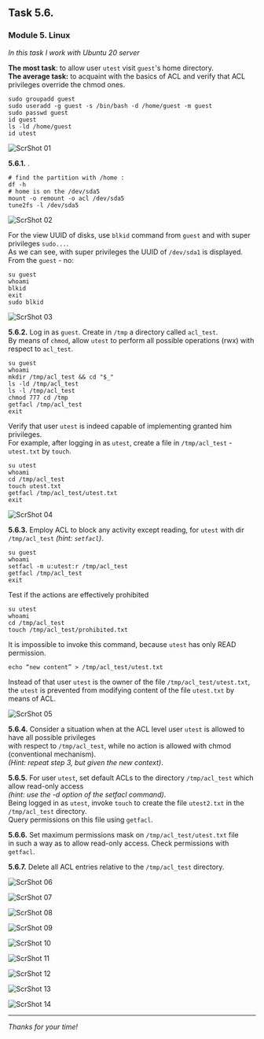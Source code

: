 ## Task 5.6.
### Module 5. Linux

_In this task I work with Ubuntu 20 server_  

**The most task**: to allow user `utest` visit `guest`'s home directory.  
**The average task:** to acquaint with the basics of ACL and verify that ACL privileges override the chmod ones.  
```
sudo groupadd guest
sudo useradd -g guest -s /bin/bash -d /home/guest -m guest
sudo passwd guest
id guest
ls -ld /home/guest
id utest
```
![ScrShot 01](scr/01.png "ScrShot 01")  

**5.6.1.** .  
```
# find the partition with /home :
df -h
# home is on the /dev/sda5
mount -o remount -o acl /dev/sda5
tune2fs -l /dev/sda5
```
![ScrShot 02](scr/02.png "ScrShot 02")  

For the view UUID of disks, use `blkid` command from `guest` and with super privileges `sudo...`.  
As we can see, with  super privileges the UUID of `/dev/sda1` is displayed. From the `guest` - no:  
```
su guest
whoami
blkid
exit
sudo blkid
```
![ScrShot 03](scr/03.png "ScrShot 03")  

**5.6.2.** Log in as `guest`. Create in `/tmp` a directory called `acl_test`.  
By means of `chmod`, allow  `utest` to perform all possible operations (rwx) with respect to `acl_test`.  
```
su guest
whoami
mkdir /tmp/acl_test && cd "$_"
ls -ld /tmp/acl_test
ls -l /tmp/acl_test
chmod 777 cd /tmp
getfacl /tmp/acl_test
exit
```
Verify that user `utest` is indeed capable of implementing granted him privileges.  
For example, after logging in as `utest`, create a file in `/tmp/acl_test` - `utest.txt` by `touch`.  
```
su utest
whoami
cd /tmp/acl_test
touch utest.txt
getfacl /tmp/acl_test/utest.txt
exit
```
![ScrShot 04](scr/04.png "ScrShot 04")  

**5.6.3.** Employ ACL to block any activity except reading, for `utest` with dir `/tmp/acl_test` _(hint: `setfacl`)_.  
```
su guest
whoami
setfacl -m u:utest:r /tmp/acl_test
getfacl /tmp/acl_test
exit
```
Test if the actions are effectively prohibited  
```
su utest
whoami
cd /tmp/acl_test
touch /tmp/acl_test/prohibited.txt
```
It is impossible to invoke this command, because `utest` has only READ permission.  
```
echo “new content” > /tmp/acl_test/utest.txt
```
Instead of that user `utest` is the owner of the file `/tmp/acl_test/utest.txt`,  
the `utest` is prevented from modifying content of the file `utest.txt` by means of ACL.  

![ScrShot 05](scr/05.png "ScrShot 05")  

**5.6.4.** Consider a situation when at the ACL level user `utest` is allowed to have all possible privileges  
with respect to `/tmp/acl_test`, while no action is allowed with chmod (conventional mechanism).  
_(Hint: repeat step 3, but given the new context)_.  


**5.6.5.** For user `utest`, set default ACLs to the directory `/tmp/acl_test` which allow read-only access  
_(hint: use the -d option of the setfacl command)_.  
Being logged in as `utest`, invoke `touch` to create the file `utest2.txt` in the `/tmp/acl_test` directory.  
Query permissions on this file using `getfacl`.  


**5.6.6.** Set maximum permissions mask on `/tmp/acl_test/utest.txt` file  
in such a way as to allow read-only access. Check permissions with `getfacl`.  



**5.6.7.** Delete all ACL entries relative to the `/tmp/acl_test` directory.  







![ScrShot 06](scr/06.png "ScrShot 06")  

![ScrShot 07](scr/06.png "ScrShot 07")  

![ScrShot 08](scr/08.png "ScrShot 08")  

![ScrShot 09](scr/09.png "ScrShot 09")  

![ScrShot 10](scr/10.png "ScrShot 10")  

![ScrShot 11](scr/11.png "ScrShot 11")  

![ScrShot 12](scr/12.png "ScrShot 12")  

![ScrShot 13](scr/13.png "ScrShot 13")  

![ScrShot 14](scr/14.png "ScrShot 14")  

___
 
_Thanks for your time!_  
 


